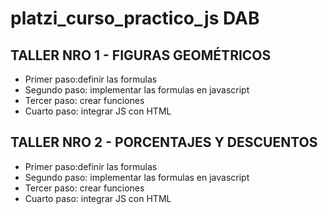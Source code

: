 # platzi_curso_practico_js DAB

## TALLER NRO 1  - FIGURAS GEOMÉTRICOS

- Primer paso:definir las formulas
- Segundo paso: implementar las formulas en javascript
- Tercer paso: crear funciones
- Cuarto paso: integrar JS con HTML

## TALLER NRO 2  - PORCENTAJES Y DESCUENTOS

- Primer paso:definir las formulas
- Segundo paso: implementar las formulas en javascript
- Tercer paso: crear funciones
- Cuarto paso: integrar JS con HTML